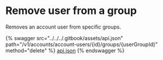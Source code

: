 # Remove user from a group

Removes an account user from specific groups.

{% swagger src="../../../.gitbook/assets/api.json" path="/v1/accounts/account-users/{id}/groups/{userGroupId}" method="delete" %}
[api.json](../../../.gitbook/assets/api.json)
{% endswagger %}
